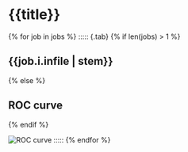 # {{title}}

{% for job in jobs %}
::::: {.tab}
{% if len(jobs) > 1 %}
## {{job.i.infile | stem}}
{% else %}
## ROC curve
{% endif %}

![ROC curve]({{job.o.outfile}})
:::::
{% endfor %}